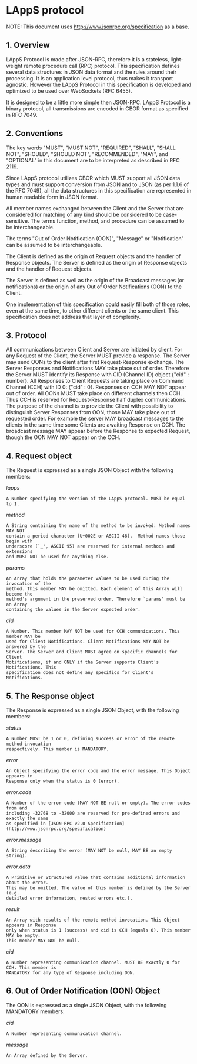 # LAppS protocol

NOTE: This document uses http://www.jsonrpc.org/specification as a base. 

## 1. Overview

  LAppS Protocol is made after JSON-RPC, therefore it is a stateless, light-weight
remote procedure call (RPC) protocol. This specification defines several data 
structures in JSON data format and the rules around their processing. It is an 
application level protocol, thus makes it transport agnostic. However the LAppS
Protocol in this specification is developed and optimized to be used over 
WebSockets (RFC 6455).

  It is designed to be a little more simple then JSON-RPC. LAppS Protocol is a 
binary protocol, all transmissions are encoded in CBOR format as specified in 
RFC 7049.

## 2. Conventions

  The key words "MUST", "MUST NOT", "REQUIRED", "SHALL", "SHALL NOT", "SHOULD", 
"SHOULD NOT", "RECOMMENDED", "MAY", and "OPTIONAL" in this document are to be 
interpreted as described in RFC 2119.

  Since LAppS protocol utilizes CBOR which MUST support all JSON data types 
and must support conversion from JSON and to JSON (as per 1.1.6 of the RFC 7049), 
all the data structures in this specification are represented in human readable 
form in JSON format.


  All member names exchanged between the Client and the Server that are 
considered for matching of any kind should be considered to be case-sensitive. 
The terms function, method, and procedure can be assumed to be interchangeable.

  The terms "Out of Order Notification (OON)", "Message" or "Notification" can
be assumed to be interchangeable.

  The Client is defined as the origin of Request objects and the handler of 
Response objects. The Server is defined as the origin of Response objects
and the handler of Request objects. 

  The Server is defined as well as the origin of the Broadcast messages (or 
notifications) or the origin of any Out of Order Notifications (OON) to the Client.

  One implementation of this specification could easily fill both of those roles, 
even at the same time, to other different clients or the same client. This 
specification does not address that layer of complexity.

## 3. Protocol 
  All communications between Client and Server are initiated by client. For any 
Request of the Client, the Server MUST provide a response. The Server may send
OONs to the client after first Request-Response exchange. The Server Responses
and Notifications MAY take place out of order. Therefore the Server MUST 
identify its Response with CID (Channel ID) object {"cid" : number}. All 
Responses to Client Requests are taking place on Command Channel (CCH) with ID 0: 
{"cid" : 0}. Responses on CCH MAY NOT appear out of order. All OONs MUST take 
place on different channels then CCH. Thus CCH is reserved for Request-Response
half duplex communications. The purpose of the channel is to provide the Client 
with possibility to distinguish Server Responses from OON, those MAY take place 
out of requested order. For example the server  MAY broadcast messages to the 
clients in the  same time some Clients are awaiting Response on CCH. The 
broadcast message MAY appear before the Response to expected Request, though the
OON MAY NOT appear on the CCH. 


## 4. Request object

  The Request is expressed as a single JSON Object with the following members:

  *lapps*

    A Number specifying the version of the LAppS protocol. MUST be equal to 1.
  
  *method*

    A String containing the name of the method to be invoked. Method names MAY NOT
    contain a period character (U+002E or ASCII 46).  Method names those begin with
    underscore (`_', ASCII 95) are reserved for internal methods and extensions
    and MUST NOT be used for anything else.

  *params*

    An Array that holds the parameter values to be used during the invocation of the
    method. This member MAY be omitted. Each element of this Array will become the
    method's argument in the preserved order. Therefore `params' must be an Array
    containing the values in the Server expected order.

  *cid*

    A Number. This member MAY NOT be used for CCH communications. This member MAY be
    used for Client Notifications. Client Notifications MAY NOT be answered by the
    Server. The Server and Client MUST agree on specific channels for Client
    Notifications, if and ONLY if the Server supports Client's Notifications. This
    specification does not define any specifics for Client's Notifications.

## 5. The Response object
  The Response is expressed as a single JSON Object, with the following members:

  *status*

    A Number MUST be 1 or 0, defining success or error of the remote method invocation
    respectively. This member is MANDATORY.

  *error*

    An Object specifying the error code and the error message. This Object appears in
    Response only when the status is 0 (error).

  *error.code*

    A Number of the error code (MAY NOT BE null or empty). The error codes from and
    including -32768 to -32000 are reserved for pre-defined errors and exactly the same
    as specified in [JSON-RPC v2.0 Specification](http://www.jsonrpc.org/specification)

  *error.message*

    A String describing the error (MAY NOT be null, MAY BE an empty string).

  *error.data*

    A Primitive or Structured value that contains additional information about the error.
    This may be omitted. The value of this member is defined by the Server (e.g.
    detailed error information, nested errors etc.).

  *result*

    An Array with results of the remote method invocation. This Object appears in Response
    only when status is 1 (success) and cid is CCH (equals 0). This member MAY be empty.
    This member MAY NOT be null.

  *cid*

    A Number representing communication channel. MUST BE exactly 0 for CCH. This member is
    MANDATORY for any type of Response including OON.

    
## 6. Out of Order Notification (OON) Object
  The OON is expressed as a single JSON Object, with the following MANDATORY 
members:

  *cid*

    A Number representing communication channel.

  *message*

    An Array defined by the Server.



